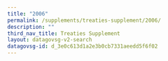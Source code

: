```yaml
---
title: "2006"
permalink: /supplements/treaties-supplement/2006/
description: ""
third_nav_title: Treaties Supplement
layout: datagovsg-v2-search
datagovsg-id: d_3e0c613d1a2e3b0cb7331aeedd5f6f02
---
```

